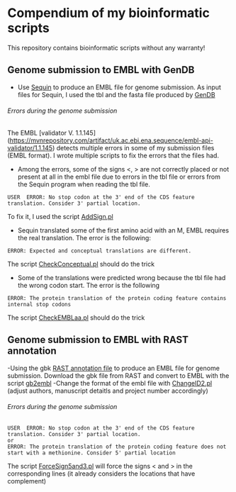# Compendium of my bioinformatic scripts
This repository contains bioinformatic scripts without any warranty!

## Genome submission to EMBL with GenDB
- Use [Sequin](https://www.ncbi.nlm.nih.gov/Sequin/) to produce an EMBL file for genome submission. As input files for Sequin, I used the tbl and the fasta file produced by [GenDB](https://www.uni-giessen.de/fbz/fb08/Inst/bioinformatik/software/gendb)

  
###### Errors during the genome submission 
The EMBL [validator V. 1.1.145] (https://mvnrepository.com/artifact/uk.ac.ebi.ena.sequence/embl-api-validator/1.1.145) detects multiple errors in some of my submission files (EMBL format). 
I wrote multiple scripts to fix the errors that the files had.
- Among the errors, some of the signs <, > are not correctly placed or not present at all in the embl file due to errors in the tbl file or errors from the Sequin program when reading the tbl file. 
```
USER  ERROR: No stop codon at the 3' end of the CDS feature translation. Consider 3' partial location.
```
To fix it, I used the script [AddSign.pl](https://github.com/lsayaved/Hello-World/blob/master/AddSign_1.pl)

- Sequin translated some of the first amino acid with an M, EMBL requires the real translation. The error is the following:
```
ERROR: Expected and conceptual translations are different.
```
The script [CheckConceptual.pl](https://github.com/lsayaved/Hello-World/blob/master/CheckConceptual.pl) should do the trick

- Some of the translations were predicted wrong because the tbl file had the wrong codon start. The error is the following

```
ERROR: The protein translation of the protein coding feature contains internal stop codons
```
The script [CheckEMBLaa.pl](https://github.com/lsayaved/Hello-World/blob/master/CheckEMBLaa.pl) should do the trick


## Genome submission to EMBL with RAST annotation
-Using the gbk [RAST annotation file](http://rast.nmpdr.org/) to produce an EMBL file for genome submission.
Download the gbk file from RAST and convert to EMBL with the script [gb2embl](https://github.com/lsayaved/Hello-World/blob/master/gb2embl.pl)
-Change the format of the embl file with [ChangeID2.pl](https://github.com/lsayaved/Hello-World/blob/master/ChangeID2.pl) (adjust authors, manuscript detaitls and project number accordingly)
  
###### Errors during the genome submission

```
USER  ERROR: No stop codon at the 3' end of the CDS feature translation. Consider 3' partial location.
or
ERROR: The protein translation of the protein coding feature does not start with a methionine. Consider 5' partial location
```
The script [ForceSign5and3.pl](https://github.com/lsayaved/Hello-World/blob/master/ForceSign5and3.pl) will force the signs < and > in the corresponding lines (it already considers the locations that have complement)
